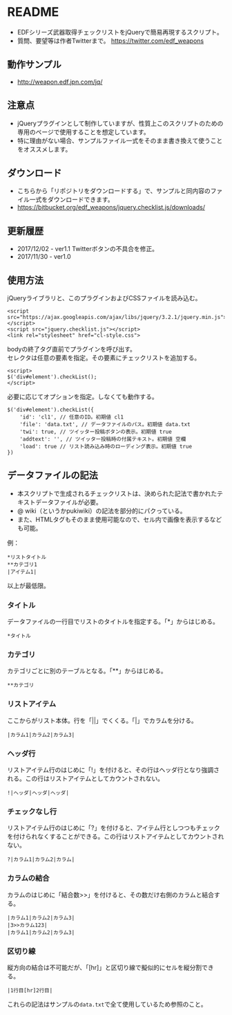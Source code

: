 # README #

* EDFシリーズ武器取得チェックリストをjQueryで簡易再現するスクリプト。
* 質問、要望等は作者Twitterまで。 https://twitter.com/edf_weapons

## 動作サンプル ##

* http://weapon.edf.jpn.com/jq/

## 注意点 ##

* jQueryプラグインとして制作していますが、性質上このスクリプトのための専用のページで使用することを想定しています。
* 特に理由がない場合、サンプルファイル一式をそのまま書き換えて使うことをオススメします。

## ダウンロード ##

* こちらから「リポジトリをダウンロードする」で、サンプルと同内容のファイル一式をダウンロードできます。
* https://bitbucket.org/edf_weapons/jquery.checklist.js/downloads/

## 更新履歴 ##

* 2017/12/02 - ver1.1 Twitterボタンの不具合を修正。
* 2017/11/30 - ver1.0

## 使用方法 ##
jQueryライブラリと、このプラグインおよびCSSファイルを読み込む。

    <script src="https://ajax.googleapis.com/ajax/libs/jquery/3.2.1/jquery.min.js"></script>
    <script src="jquery.checklist.js"></script>
    <link rel="stylesheet" href="cl-style.css">

bodyの終了タグ直前でプラグインを呼び出す。  
セレクタは任意の要素を指定。その要素にチェックリストを追加する。

    <script>
    $('div#element').checkList();
    </script>

必要に応じてオプションを指定。しなくても動作する。

    $('div#element').checkList({
        'id': 'cl1', // 任意のID。初期値 cl1
        'file': 'data.txt', // データファイルのパス。初期値 data.txt
        'twi': true, // ツイッター投稿ボタンの表示。初期値 true
        'addtext': '', // ツイッター投稿時の付属テキスト。初期値 空欄
        'load': true // リスト読み込み時のローディング表示。初期値 true
    })

## データファイルの記法
* 本スクリプトで生成されるチェックリストは、決められた記法で書かれたテキストデータファイルが必要。
* @ wiki（というかpukiwiki）の記法を部分的にパクっている。
* また、HTMLタグもそのまま使用可能なので、セル内で画像を表示するなども可能。

例：

    *リストタイトル
    **カテゴリ1
    |アイテム1|

以上が最低限。

### タイトル
データファイルの一行目でリストのタイトルを指定する。「*」からはじめる。

    *タイトル

### カテゴリ
カテゴリごとに別のテーブルとなる。「**」からはじめる。

    **カテゴリ

### リストアイテム
ここからがリスト本体。行を「||」でくくる。「|」でカラムを分ける。

    |カラム1|カラム2|カラム3|

### ヘッダ行
リストアイテム行のはじめに「!」を付けると、その行はヘッダ行となり強調される。この行はリストアイテムとしてカウントされない。

    !|ヘッダ|ヘッダ|ヘッダ|

### チェックなし行
リストアイテム行のはじめに「?」を付けると、アイテム行としつつもチェックを付けられなくすることができる。この行はリストアイテムとしてカウントされない。

    ?|カラム1|カラム2|カラム|

### カラムの結合
カラムのはじめに「結合数>>」を付けると、その数だけ右側のカラムと結合する。

    |カラム1|カラム2|カラム3|
    |3>>カラム123|
    |カラム1|カラム2|カラム3|

### 区切り線
縦方向の結合は不可能だが、「[hr]」と区切り線で擬似的にセルを縦分割できる。

    |1行目[hr]2行目|

これらの記法はサンプルの`data.txt`で全て使用しているため参照のこと。